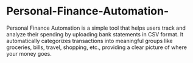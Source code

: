 # Personal-Finance-Automation-
Personal Finance Automation is a simple tool that helps users track and analyze their spending by uploading bank statements in CSV format. It automatically categorizes transactions into meaningful groups like groceries, bills, travel, shopping, etc., providing a clear picture of where your money goes.
